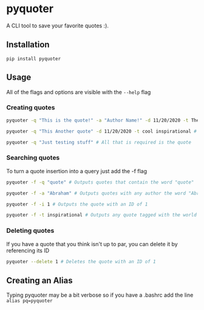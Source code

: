 # pyquoter
A CLI tool to save your favorite quotes :).

## Installation
```
pip install pyquoter
```

## Usage 
All of the flags and options are visible with the `--help` flag

### Creating quotes
```bash
pyquoter -q "This is the quote!" -a "Author Name!" -d 11/20/2020 -t These are Tags

pyquoter -q "This Another quote" -d 11/20/2020 -t cool inspirational # Author defaults to Unkown

pyquoter -q "Just testing stuff" # All that is required is the quote
```

### Searching quotes
To turn a quote insertion into a query just add the -f flag
```bash
pyquoter -f -q "quote" # Outputs quotes that contain the word "quote"

pyquoter -f -a "Abraham" # Outputs quotes with any author the word "Abraham" in their name

pyquoter -f -i 1 # Outputs the quote with an ID of 1

pyquoter -f -t inspirational # Outputs any quote tagged with the world inspirational
```

### Deleting quotes
If you have a quote that you think isn't up to par, you can delete it by referencing its ID
```bash
pyquoter --delete 1 # Deletes the quote with an ID of 1
```


## Creating an Alias
Typing pyquoter may be a bit verbose so if you have a .bashrc add the line
```alias pq=pyquoter``` 

